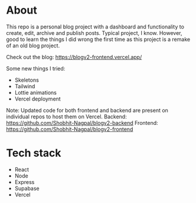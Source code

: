 # About
This repo is a personal blog project with a dashboard and functionality to create, edit, archive and publish posts.
Typical project, I know. However, good to learn the things I did wrong the first time as this project is a remake of an old blog project.

Check out the blog: https://blogv2-frontend.vercel.app/

Some new things I tried:
- Skeletons
- Tailwind
- Lottie animations
- Vercel deployment

Note: Updated code for both frontend and backend are present on individual repos to host them on Vercel.
Backend: https://github.com/Shobhit-Nagpal/blogv2-backend
Frontend: https://github.com/Shobhit-Nagpal/blogv2-frontend

# Tech stack
- React
- Node
- Express
- Supabase
- Vercel
